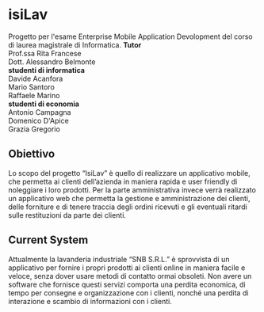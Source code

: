 # isiLav
Progetto per l'esame Enterprise Mobile Application Devolopment del corso di laurea magistrale di Informatica.
<b>Tutor</b><br>
Prof.ssa Rita Francese <br>
Dott. Alessandro Belmonte
<br><b>studenti di informatica </b>
<br>Davide Acanfora
<br>Mario Santoro
<br>Raffaele Marino<br>
<b>studenti di economia </b>
<br>Antonio Campagna
<br>Domenico D'Apice
<br>Grazia Gregorio
## Obiettivo
Lo scopo del progetto “IsiLav” è quello di realizzare un applicativo mobile, che permetta ai clienti dell’azienda in maniera rapida e user friendly di noleggiare i loro prodotti. Per la parte amministrativa invece verrà realizzato un applicativo web che permetta la gestione e amministrazione dei clienti, delle forniture e di tenere traccia degli ordini ricevuti e gli eventuali ritardi sulle restituzioni da parte dei clienti.
## Current System
Attualmente la lavanderia industriale “SNB S.R.L.” è sprovvista di un applicativo per fornire i propri prodotti ai clienti online in maniera facile e veloce, senza dover usare metodi di contatto ormai obsoleti. Non avere un software che fornisce questi servizi comporta una perdita economica, di tempo per consegne e organizzazione con i clienti, nonché una perdita di interazione e scambio di informazioni con i clienti.
